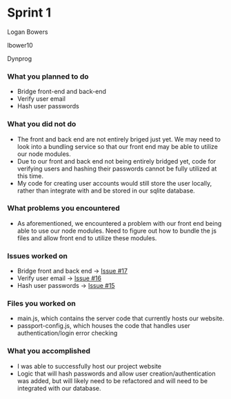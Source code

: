 # Sprint 1
Logan Bowers

lbower10

Dynprog

### What you planned to do
* Bridge front-end and back-end
* Verify user email
* Hash user passwords

### What you did not do
* The front and back end are not entirely briged just yet. We may need to look into a bundling service so that our front end may be able to utilize our node modules.
* Due to our front and back end not being entirely bridged yet, code for verifying users and hashing their passwords cannot be fully utilized at this time.
* My code for creating user accounts would still store the user locally, rather than integrate with and be stored in our sqlite database.

### What problems you encountered
* As aforementioned, we encountered a problem with our front end being able to use our node modules. Need to figure out how to bundle the js files and allow front end to utilize these modules.

### Issues worked on
* Bridge front and back end -> [Issue #17](https://github.com/utk-cs340-spring23/DynProg/issues/17)
* Verify user email -> [Issue #16](https://github.com/utk-cs340-spring23/DynProg/issues/16)
* Hash user passwords -> [Issue #15](https://github.com/utk-cs340-spring23/DynProg/issues/15)

### Files you worked on
* main.js, which contains the server code that currently hosts our website.
* passport-config.js, which houses the code that handles user authentication/login error checking

### What you accomplished
* I was able to successfully host our project website
* Logic that will hash passwords and allow user creation/authentication was added, but will likely need to be refactored and will need to be integrated with our database.